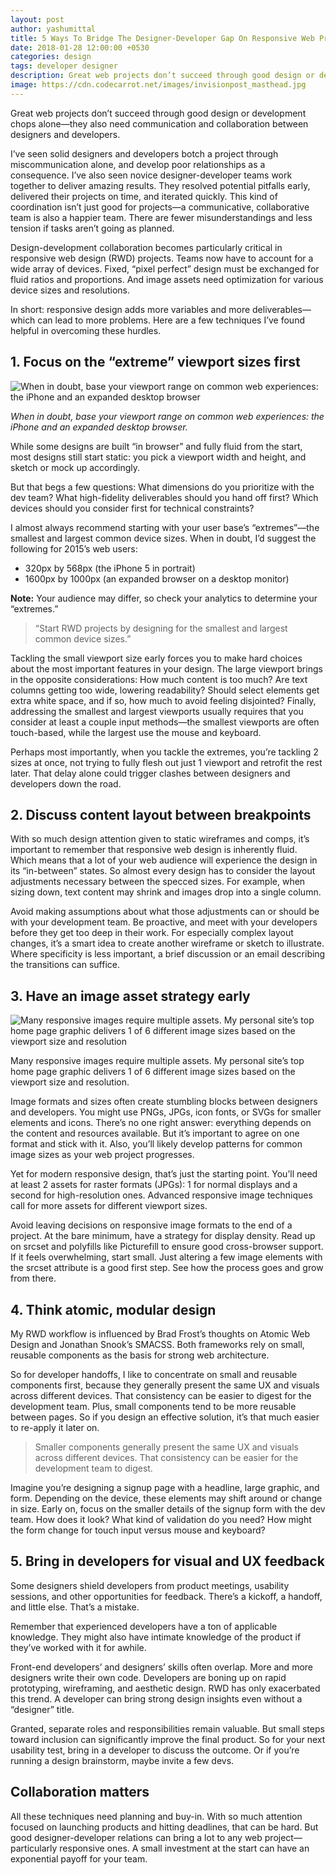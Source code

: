 ```yaml
---
layout: post
author: yashumittal
title: 5 Ways To Bridge The Designer-Developer Gap On Responsive Web Projects
date: 2018-01-28 12:00:00 +0530
categories: design
tags: developer designer
description: Great web projects don’t succeed through good design or development chops alone—they also need communication and collaboration between designers and developers.
image: https://cdn.codecarrot.net/images/invisionpost_masthead.jpg
---
```


Great web projects don’t succeed through good design or development chops alone—they also need communication and collaboration between designers and developers.

I’ve seen solid designers and developers botch a project through miscommunication alone, and develop poor relationships as a consequence. I’ve also seen novice designer-developer teams work together to deliver amazing results. They resolved potential pitfalls early, delivered their projects on time, and iterated quickly. This kind of coordination isn’t just good for projects—a communicative, collaborative team is also a happier team. There are fewer misunderstandings and less tension if tasks aren’t going as planned.

Design-development collaboration becomes particularly critical in responsive web design (RWD) projects. Teams now have to account for a wide array of devices. Fixed, “pixel perfect” design must be exchanged for fluid ratios and proportions. And image assets need optimization for various device sizes and resolutions.

In short: responsive design adds more variables and more deliverables—which can lead to more problems. Here are a few techniques I’ve found helpful in overcoming these hurdles.

## 1. Focus on the “extreme” viewport sizes first

![When in doubt, base your viewport range on common web experiences: the iPhone and an expanded desktop browser](https://cdn.codecarrot.net/images/post_rwdrange.png)

*When in doubt, base your viewport range on common web experiences: the iPhone and an expanded desktop browser.*

While some designs are built “in browser” and fully fluid from the start, most designs still start static: you pick a viewport width and height, and sketch or mock up accordingly.

But that begs a few questions: What dimensions do you prioritize with the dev team? What high-fidelity deliverables should you hand off first? Which devices should you consider first for technical constraints?

I almost always recommend starting with your user base’s “extremes”—the smallest and largest common device sizes. When in doubt, I’d suggest the following for 2015’s web users:

* 320px by 568px (the iPhone 5 in portrait)
* 1600px by 1000px (an expanded browser on a desktop monitor)

**Note:** Your audience may differ, so check your analytics to determine your “extremes.”

<blockquote>
“Start RWD projects by designing for the smallest and largest common device sizes.”
</blockquote>

Tackling the small viewport size early forces you to make hard choices about the most important features in your design. The large viewport brings in the opposite considerations: How much content is too much? Are text columns getting too wide, lowering readability? Should select elements get extra white space, and if so, how much to avoid feeling disjointed? Finally, addressing the smallest and largest viewports usually requires that you consider at least a couple input methods—the smallest viewports are often touch-based, while the largest use the mouse and keyboard.

Perhaps most importantly, when you tackle the extremes, you’re tackling 2 sizes at once, not trying to fully flesh out just 1 viewport and retrofit the rest later. That delay alone could trigger clashes between designers and developers down the road.

## 2. Discuss content layout between breakpoints

With so much design attention given to static wireframes and comps, it’s important to remember that responsive web design is inherently fluid. Which means that a lot of your web audience will experience the design in its “in-between” states. So almost every design has to consider the layout adjustments necessary between the specced sizes. For example, when sizing down, text content may shrink and images drop into a single column.

Avoid making assumptions about what those adjustments can or should be with your development team. Be proactive, and meet with your developers before they get too deep in their work. For especially complex layout changes, it’s a smart idea to create another wireframe or sketch to illustrate. Where specificity is less important, a brief discussion or an email describing the transitions can suffice.

## 3. Have an image asset strategy early

![Many responsive images require multiple assets. My personal site’s top home page graphic delivers 1 of 6 different image sizes based on the viewport size and resolution](https://cdn.codecarrot.net/images/post_rwdimages.png)

Many responsive images require multiple assets. My personal site’s top home page graphic delivers 1 of 6 different image sizes based on the viewport size and resolution.

Image formats and sizes often create stumbling blocks between designers and developers. You might use PNGs, JPGs, icon fonts, or SVGs for smaller elements and icons. There’s no one right answer: everything depends on the content and resources available. But it’s important to agree on one format and stick with it. Also, you’ll likely develop patterns for common image sizes as your web project progresses.

Yet for modern responsive design, that’s just the starting point. You’ll need at least 2 assets for raster formats (JPGs): 1 for normal displays and a second for high-resolution ones. Advanced responsive image techniques call for more assets for different viewport sizes.

Avoid leaving decisions on responsive image formats to the end of a project. At the bare minimum, have a strategy for display density. Read up on srcset and polyfills like Picturefill to ensure good cross-browser support. If it feels overwhelming, start small. Just altering a few image elements with the srcset attribute is a good first step. See how the process goes and grow from there.

## 4. Think atomic, modular design

My RWD workflow is influenced by Brad Frost’s thoughts on Atomic Web Design and Jonathan Snook’s SMACSS. Both frameworks rely on small, reusable components as the basis for strong web architecture.

So for developer handoffs, I like to concentrate on small and reusable components first, because they generally present the same UX and visuals across different devices. That consistency can be easier to digest for the development team. Plus, small components tend to be more reusable between pages. So if you design an effective solution, it’s that much easier to re-apply it later on.

<blockquote>
Smaller components generally present the same UX and visuals across different devices. That consistency can be easier for the development team to digest.
</blockquote>

Imagine you’re designing a signup page with a headline, large graphic, and form. Depending on the device, these elements may shift around or change in size. Early on, focus on the smaller details of the signup form with the dev team. How does it look? What kind of validation do you need? How might the form change for touch input versus mouse and keyboard?

## 5. Bring in developers for visual and UX feedback

Some designers shield developers from product meetings, usability sessions, and other opportunities for feedback. There’s a kickoff, a handoff, and little else. That’s a mistake.

Remember that experienced developers have a ton of applicable knowledge. They might also have intimate knowledge of the product if they’ve worked with it for awhile.

Front-end developers’ and designers’ skills often overlap. More and more designers write their own code. Developers are boning up on rapid prototyping, wireframing, and aesthetic design. RWD has only exacerbated this trend. A developer can bring strong design insights even without a “designer” title.

Granted, separate roles and responsibilities remain valuable. But small steps toward inclusion can significantly improve the final product. So for your next usability test, bring in a developer to discuss the outcome. Or if you’re running a design brainstorm, maybe invite a few devs.

## Collaboration matters

All these techniques need planning and buy-in. With so much attention focused on launching products and hitting deadlines, that can be hard. But good designer-developer relations can bring a lot to any web project—particularly responsive ones. A small investment at the start can have an exponential payoff for your team.
